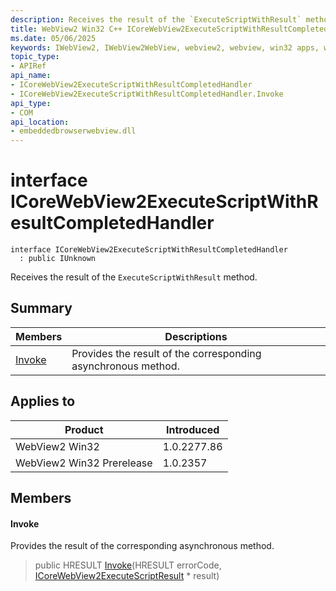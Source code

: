 ```yaml
---
description: Receives the result of the `ExecuteScriptWithResult` method.
title: WebView2 Win32 C++ ICoreWebView2ExecuteScriptWithResultCompletedHandler
ms.date: 05/06/2025
keywords: IWebView2, IWebView2WebView, webview2, webview, win32 apps, win32, edge, ICoreWebView2, ICoreWebView2Controller, browser control, edge html, ICoreWebView2ExecuteScriptWithResultCompletedHandler
topic_type: 
- APIRef
api_name:
- ICoreWebView2ExecuteScriptWithResultCompletedHandler
- ICoreWebView2ExecuteScriptWithResultCompletedHandler.Invoke
api_type:
- COM
api_location:
- embeddedbrowserwebview.dll
---
```


# interface ICoreWebView2ExecuteScriptWithResultCompletedHandler

```
interface ICoreWebView2ExecuteScriptWithResultCompletedHandler
  : public IUnknown
```

Receives the result of the `ExecuteScriptWithResult` method.

## Summary

 Members                        | Descriptions
--------------------------------|---------------------------------------------
[Invoke](#invoke) | Provides the result of the corresponding asynchronous method.

## Applies to

Product                         | Introduced
--------------------------------|---------------------------------------------
WebView2 Win32            |    1.0.2277.86
WebView2 Win32 Prerelease |    1.0.2357

## Members

#### Invoke

Provides the result of the corresponding asynchronous method.

> public HRESULT [Invoke](#invoke)(HRESULT errorCode, [ICoreWebView2ExecuteScriptResult](icorewebview2executescriptresult.md#icorewebview2executescriptresult) * result)

